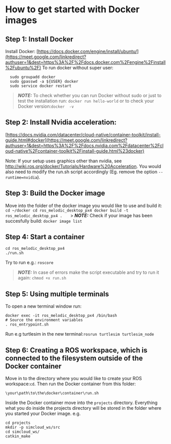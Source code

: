 #  How to get started with Docker images

## Step 1: Install Docker
Install Docker: [https://docs.docker.com/engine/install/ubuntu/](https://meet.google.com/linkredirect?authuser=1&dest=https%3A%2F%2Fdocs.docker.com%2Fengine%2Finstall%2Fubuntu%2F)
To run docker without super user:
```
  sudo groupadd docker
  sudo gpasswd -a ${USER} docker
  sudo service docker restart
```

> **_NOTE:_** To check whether you can run Docker without sudo or just to test the installation run: 
	    `docker run hello-world` or to check your Docker version:`docker  -v`

## Step 2: Install Nvidia acceleration:
[https://docs.nvidia.com/datacenter/cloud-native/container-toolkit/install-guide.html#docker](https://meet.google.com/linkredirect?authuser=1&dest=https%3A%2F%2Fdocs.nvidia.com%2Fdatacenter%2Fcloud-native%2Fcontainer-toolkit%2Finstall-guide.html%23docker)

Note: If your setup uses graphics other than nvidia, see http://wiki.ros.org/docker/Tutorials/Hardware%20Acceleration. You would also need to modify the run.sh script accordingly (Eg. remove the option `--runtime=nvidia`).


## Step 3: Build the Docker image

Move into the folder of the docker image you would like to use and build it:
	```
	cd ~/docker
	cd ros_melodic_desktop_px4
	docker build -t ros_melodic_desktop_px4 .	
	```
	> **_NOTE:_** Check if your image has been succesfully build: `docker image list`

## Step 4: Start a container
	
```
cd ros_melodic_desktop_px4
./run.sh
```
Try to run e.g.: `roscore`
	
> **_NOTE:_**  In case of errors make the script executable and try to run it again: `chmod +x run.sh`


## Step 5: Using multiple terminals
To open a new terminal window run:
```
docker exec -it ros_melodic_desktop_px4 /bin/bash
# Source the environment variables
. ros_entrypoint.sh
```
Run e.g turtlesim in the new terminal:`rosrun turtlesim turtlesim_node`

## Step 6: Creating a ROS workspace, which is connected to the filesystem outside of the Docker container

Move in to the directory where you would like to create your ROS workspace:`cd`.
Then run the Docker container from this folder:
```
\your\path\to\the\docker\container\run.sh
```
Inside the Docker container move into the `projects` directory. Everything what you do inside the projects directory will be stored in the folder where you started your Docker image. e.g.
```
cd projects
mkdir -p simcloud_ws/src
cd simcloud_ws/
catkin_make
```
